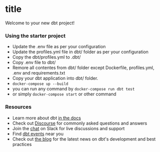 # title

Welcome to your new dbt project!

### Using the starter project

- Update the .env file as per your configuration
- Update the profiles.yml file in dbt/ folder as per your configuration
- Copy the dbt/profiles.yml to .dbt/ 
- Copy .env file to dbt/
- Remore all contentes from dbt/ folder except Dockerfile, profiles.yml, .env and requirements.txt
- Copy your dbt application into dbt/ folder.
- `docker-compose up --build`
- you can run any command by `docker-compose run dbt test`
- or simply `docker-compose start` or other command

### Resources

- Learn more about dbt [in the docs](https://docs.getdbt.com/docs/introduction)
- Check out [Discourse](https://discourse.getdbt.com/) for commonly asked questions and answers
- Join the [chat](http://slack.getdbt.com/) on Slack for live discussions and support
- Find [dbt events](https://events.getdbt.com) near you
- Check out [the blog](https://blog.getdbt.com/) for the latest news on dbt's development and best practices
